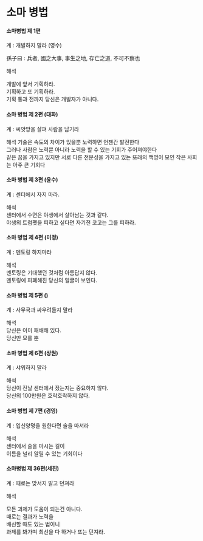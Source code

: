# 소마 병법

#### 소마병법 제 1편

계 : 개발하지 말라 (영수)

孫子曰 : 兵者, 國之大事, 事生之地, 存亡之道, 不可不察也

해석

개발에 앞서 기획하라.  
기획하고 또 기획하라.  
기획 통과 전까지 당신은 개발자가 아니다.   

#### 소마 병법 제 2편 (대화)

계 : 씨앗방을 살펴 사람을 남기라

해석 
기술은 속도의 차이가 있을뿐 노력하면 언젠간 발전한다   
그러나 사람은 노력뿐 아니라 노력을 할 수 있는 기회가 주어져야한다   
같은 꿈을 가지고 있지만 서로 다른 전문성을 가지고 있는 또래의 백명이 모인 작은 사회는 아주 큰 기회다  

#### 소마 병법 제 3편 (윤수)

계 : 센터에서 자지 마라. 

해석    
센터에서 수면은 야생에서 살아남는 것과 같다.   
야생의 트럼펫을 피하고 싶다면 자기전 코고는 그를 피하라.  

#### 소마 병법 제 4편 (미정)

계 : 멘토링 하지마라

해석     
멘토링은 기대했던 것처럼 아름답지 않다.   
멘토링에 피폐해진 당신의 얼굴이 보인다.   


#### 소마 병법 제 5편 ()
계 : 사무국과 싸우려들지 말라  

해석  
당신은 이미 패배해 있다.   
당신만 모를 뿐    


#### 소마 병법 제 6편 (상원)  
계 : 샤워하지 말라

해석  
당신이 전날 센터에서 잤는지는 중요하지 않다.    
당신의 100만원은 호락호락하지 않다.    

#### 소마 병법 제 7편 (경영)
계 : 입신양명을 원한다면 술을 마셔라  

해석    
센터에서 술을 마시는 길이    
이름을 널리 알릴 수 있는 기회이다  


#### 소마병법 제 36편(세진)  

계 : 때로는 맞서지 말고 던져라  

해석

모든 과제가 도움이 되는건 아니다.  
때로는 결과가 노력을  
배신할 때도 있는 법이니  
과제를 봐가며 최선을 다 하거나 또는 던져라.  

